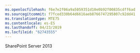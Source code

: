 ```yaml
---
ms.openlocfilehash: f6e7e2f06a9a5059351d10e0b92f00835cdff6ad
ms.sourcegitcommit: f7fced330b64d6616aeb8766747295807c92dd41
ms.translationtype: MTE75
ms.contentlocale: es-ES
ms.lasthandoff: 04/23/2019
ms.locfileid: "62743555"
---
```

 SharePoint Server 2013 